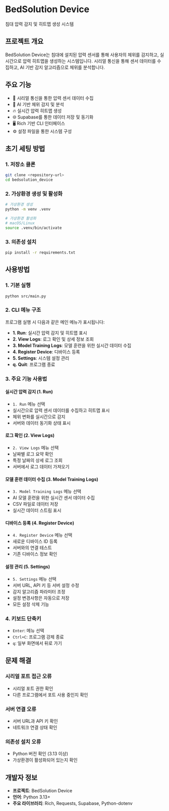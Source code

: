 # BedSolution Device
침대 압력 감지 및 히트맵 생성 시스템

## 프로젝트 개요
BedSolution Device는 침대에 설치된 압력 센서를 통해 사용자의 체위를 감지하고, 실시간으로 압력 히트맵을 생성하는 시스템입니다. 시리얼 통신을 통해 센서 데이터를 수집하고, AI 기반 감지 알고리즘으로 체위를 분석합니다.

## 주요 기능

- 📡 시리얼 통신을 통한 압력 센서 데이터 수집
- 🧠 AI 기반 체위 감지 및 분석
- 🔥 실시간 압력 히트맵 생성
- 🌐 Supabase를 통한 데이터 저장 및 동기화
- 🖥️ Rich 기반 CLI 인터페이스
- ⚙️ 설정 파일을 통한 시스템 구성

## 초기 세팅 방법

### 1. 저장소 클론

```bash
git clone <repository-url>
cd bedsolution_device
```

### 2. 가상환경 생성 및 활성화

```bash
# 가상환경 생성
python -m venv .venv

# 가상환경 활성화
# macOS/Linux
source .venv/bin/activate
```

### 3. 의존성 설치

```bash
pip install -r requirements.txt
```

## 사용방법

### 1. 기본 실행

```bash
python src/main.py
```

### 2. CLI 메뉴 구조

프로그램 실행 시 다음과 같은 메인 메뉴가 표시됩니다:

- **1. Run**: 실시간 압력 감지 및 히트맵 표시
- **2. View Logs**: 로그 확인 및 상세 정보 조회
- **3. Model Training Logs**: 모델 훈련을 위한 실시간 데이터 수집
- **4. Register Device**: 디바이스 등록
- **5. Settings**: 시스템 설정 관리
- **q. Quit**: 프로그램 종료

### 3. 주요 기능 사용법

#### 실시간 압력 감지 (1. Run)
- `1. Run` 메뉴 선택
- 실시간으로 압력 센서 데이터를 수집하고 히트맵 표시
- 체위 변화를 실시간으로 감지
- 서버와 데이터 동기화 상태 표시

#### 로그 확인 (2. View Logs)
- `2. View Logs` 메뉴 선택
- 날짜별 로그 요약 확인
- 특정 날짜의 상세 로그 조회
- 서버에서 로그 데이터 가져오기

#### 모델 훈련 데이터 수집 (3. Model Training Logs)
- `3. Model Training Logs` 메뉴 선택
- AI 모델 훈련을 위한 실시간 센서 데이터 수집
- CSV 파일로 데이터 저장
- 실시간 데이터 스트림 표시

#### 디바이스 등록 (4. Register Device)
- `4. Register Device` 메뉴 선택
- 새로운 디바이스 ID 등록
- 서버와의 연결 테스트
- 기존 디바이스 정보 확인

#### 설정 관리 (5. Settings)
- `5. Settings` 메뉴 선택
- 서버 URL, API 키 등 서버 설정 수정
- 감지 알고리즘 파라미터 조정
- 설정 변경사항은 자동으로 저장
- 모든 설정 삭제 기능

### 4. 키보드 단축키

- `Enter`: 메뉴 선택
- `Ctrl+C`: 프로그램 강제 종료
- `q`: 일부 화면에서 뒤로 가기

## 문제 해결

### 시리얼 포트 접근 오류
- 시리얼 포트 권한 확인
- 다른 프로그램에서 포트 사용 중인지 확인

### 서버 연결 오류
- 서버 URL과 API 키 확인
- 네트워크 연결 상태 확인

### 의존성 설치 오류
- Python 버전 확인 (3.13 이상)
- 가상환경이 활성화되어 있는지 확인

## 개발자 정보

- **프로젝트**: BedSolution Device
- **언어**: Python 3.13+
- **주요 라이브러리**: Rich, Requests, Supabase, Python-dotenv